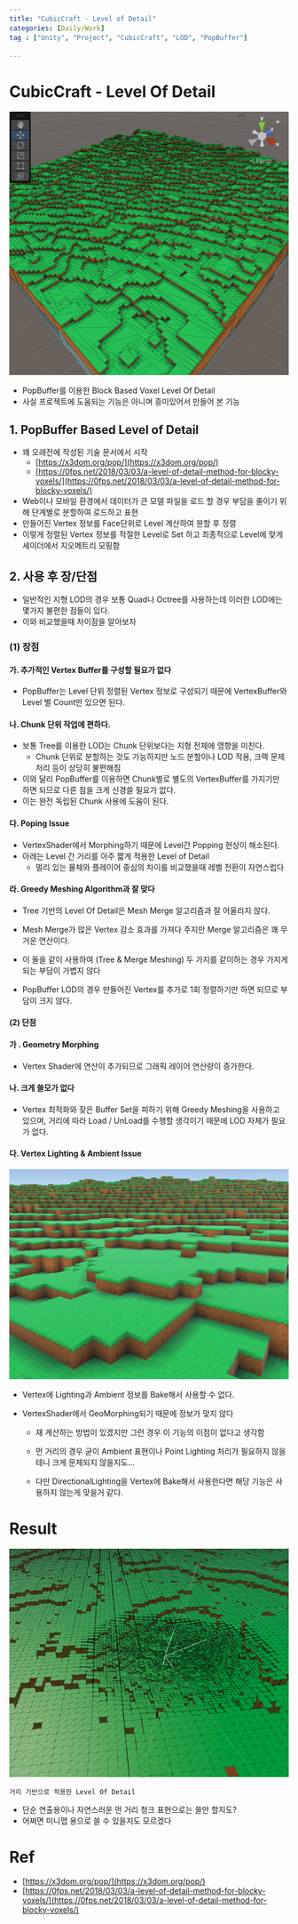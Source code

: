 ```yaml
---
title: "CubicCraft - Level of Detail"
categories: [Daily/Work]
tag : ["Unity", "Project", "CubicCraft", "LOD", "PopBuffer"]

---
```




# CubicCraft - Level Of Detail

![levelofdetail](https://raw.githubusercontent.com/hns17/ImageContainer/main/img/levelofdetail.gif)

- PopBuffer를 이용한 Block Based Voxel Level Of Detail
- 사실 프로젝트에 도움되는 기능은 아니며 흥미있어서 만들어 본 기능



## 1. PopBuffer Based Level of Detail

- 꽤 오래전에 작성된 기술 문서에서 시작
  - [https://x3dom.org/pop/](https://x3dom.org/pop/)
  - [https://0fps.net/2018/03/03/a-level-of-detail-method-for-blocky-voxels/](https://0fps.net/2018/03/03/a-level-of-detail-method-for-blocky-voxels/)
-  Web이나 모바일 환경에서 데이터가 큰 모델 파일을 로드 할 경우 부담을 줄이기 위해 단계별로 분할하여 로드하고 표현
- 만들어진 Vertex 정보를 Face단위로 Level 계산하여 분할 후 정렬
- 이렇게 정렬된 Vertex 정보를 적절한 Level로 Set 하고 최종적으로 Level에 맞게 셰이더에서 지오메트리 모핑함



## 2. 사용 후 장/단점

- 일반적인 지형 LOD의 경우 보통 Quad나 Octree를 사용하는데 이러한 LOD에는 몇가지 불편한 점들이 있다.
- 이와 비교했을때 차이점을 알아보자



### (1) 장점

#### 가. 추가적인 Vertex Buffer를 구성할 필요가 없다

- PopBuffer는 Level 단위 정렬된 Vertex 정보로 구성되기 때문에 VertexBuffer와 Level 별 Count만 있으면 된다.



#### 나. Chunk 단위 작업에 편하다.

- 보통 Tree를 이용한 LOD는 Chunk 단위보다는 지형 전체에 영향을 미친다.
  - Chunk 단위로 분할하는 것도 가능하지만 노드 분할이나 LOD 적용, 크랙 문제 처리 등이 상당히 불편해짐
- 이와 달리 PopBuffer를 이용하면 Chunk별로 별도의 VertexBuffer를 가지기만 하면 되므로 다른 점을 크게 신경쓸 필요가 없다.
- 이는 완전 독립된 Chunk 사용에 도움이 된다.



#### 다. Poping Issue

- VertexShader에서 Morphing하기 때문에 Level간 Popping 현상이 해소된다.
- 아래는 Level 간 거리를 아주 짧게 적용한 Level of Detail
  - 멀리 있는 물체와 플레이어 중심의 차이를 비교했을때 레벨 전환이 자연스럽다



#### 라. Greedy Meshing Algorithm과 잘 맞다

- Tree 기반의 Level Of Detail은 Mesh Merge 알고리즘과 잘 어울리지 않다.
- Mesh Merge가 많은 Vertex 감소 효과를 가져다 주지만 Merge 알고리즘은 꽤 무거운 연산이다.
- 이 둘을 같이 사용하여 (Tree & Merge Meshing) 두 가지를 같이하는 경우 가지게 되는 부담이 가볍지 않다

- PopBuffer LOD의 경우 만들어진 Vertex를 추가로 1회 정렬하기만 하면 되므로 부담이 크지 않다.



#### (2) 단점

#### 가 . Geometry Morphing

- Vertex Shader에 연산이 추가되므로 그래픽 레이어 연산량이 증가한다.



#### 나. 크게 쓸모가 없다

- Vertex 최적화와 잦은 Buffer Set을 피하기 위해 Greedy Meshing을 사용하고 있으며, 거리에 따라 Load / UnLoad를 수행할 생각이기 때문에 LOD 자체가 필요가 없다.

  

#### 다. Vertex Lighting & Ambient Issue

![lod_issue](https://raw.githubusercontent.com/hns17/ImageContainer/main/img/lod_issue.gif)

- Vertex에 Lighting과 Ambient 정보를 Bake해서 사용할 수 없다.

- VertexShader에서 GeoMorphing되기 때문에 정보가 맞지 않다

  - 재 계산하는 방법이 있겠지만 그런 경우 이 기능의 이점이 없다고 생각함

  - 먼 거리의 경우 굳이 Ambient 표현이나 Point Lighting 처리가 필요하지 않을테니 크게 문제되지 않을지도...
  - 다만 DirectionalLighting을 Vertex에 Bake해서 사용한다면 해당 기능은 사용하지 않는게 맞을거 같다.





# Result

![res](https://raw.githubusercontent.com/hns17/ImageContainer/main/img/res.gif)

```
거리 기반으로 적용한 Level Of Detail
```



- 단순 연출용이나 자연스러운 먼 거리 청크 표현으로는 쓸만 할지도?
- 어쩌면 미니맵 용으로 쓸 수 있을지도 모르겠다





# Ref

- [https://x3dom.org/pop/](https://x3dom.org/pop/)
- [https://0fps.net/2018/03/03/a-level-of-detail-method-for-blocky-voxels/](https://0fps.net/2018/03/03/a-level-of-detail-method-for-blocky-voxels/)